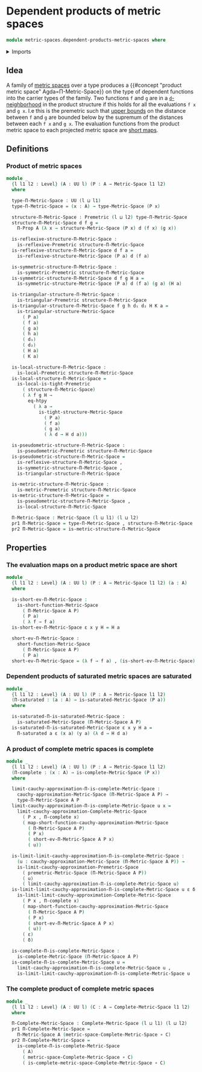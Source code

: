 # Dependent products of metric spaces

```agda
module metric-spaces.dependent-products-metric-spaces where
```

<details><summary>Imports</summary>

```agda
open import foundation.dependent-pair-types
open import foundation.function-extensionality
open import foundation.function-types
open import foundation.propositions
open import foundation.sets
open import foundation.universe-levels

open import metric-spaces.cauchy-approximations-metric-spaces
open import metric-spaces.complete-metric-spaces
open import metric-spaces.convergent-cauchy-approximations-metric-spaces
open import metric-spaces.extensional-premetric-structures
open import metric-spaces.limits-of-cauchy-approximations-premetric-spaces
open import metric-spaces.metric-spaces
open import metric-spaces.metric-structures
open import metric-spaces.monotonic-premetric-structures
open import metric-spaces.premetric-structures
open import metric-spaces.pseudometric-structures
open import metric-spaces.reflexive-premetric-structures
open import metric-spaces.saturated-metric-spaces
open import metric-spaces.short-functions-metric-spaces
open import metric-spaces.symmetric-premetric-structures
open import metric-spaces.triangular-premetric-structures
```

</details>

## Idea

A family of [metric spaces](metric-spaces.metric-spaces.md) over a type produces
a {{#concept "product metric space" Agda=Π-Metric-Space}} on the type of
dependent functions into the carrier types of the family. Two functions `f` and
`g` are in a [`d`-neighborhood](metric-spaces.premetric-structures.md) in the
product structure if this holds for all the evaluations `f x` and `g x`. I.e
this is the premetric such that
[upper bounds](metric-spaces.premetric-structures.md) on the distance between
`f` and `g` are bounded below by the supremum of the distances between each
`f x` and `g x`. The evaluation functions from the product metric space to each
projected metric space are
[short maps](metric-spaces.short-functions-metric-spaces.md).

## Definitions

### Product of metric spaces

```agda
module _
  {l l1 l2 : Level} (A : UU l) (P : A → Metric-Space l1 l2)
  where

  type-Π-Metric-Space : UU (l ⊔ l1)
  type-Π-Metric-Space = (x : A) → type-Metric-Space (P x)

  structure-Π-Metric-Space : Premetric (l ⊔ l2) type-Π-Metric-Space
  structure-Π-Metric-Space d f g =
    Π-Prop A (λ x → structure-Metric-Space (P x) d (f x) (g x))

  is-reflexive-structure-Π-Metric-Space :
    is-reflexive-Premetric structure-Π-Metric-Space
  is-reflexive-structure-Π-Metric-Space d f a =
    is-reflexive-structure-Metric-Space (P a) d (f a)

  is-symmetric-structure-Π-Metric-Space :
    is-symmetric-Premetric structure-Π-Metric-Space
  is-symmetric-structure-Π-Metric-Space d f g H a =
    is-symmetric-structure-Metric-Space (P a) d (f a) (g a) (H a)

  is-triangular-structure-Π-Metric-Space :
    is-triangular-Premetric structure-Π-Metric-Space
  is-triangular-structure-Π-Metric-Space f g h d₁ d₂ H K a =
    is-triangular-structure-Metric-Space
      ( P a)
      ( f a)
      ( g a)
      ( h a)
      ( d₁)
      ( d₂)
      ( H a)
      ( K a)

  is-local-structure-Π-Metric-Space :
    is-local-Premetric structure-Π-Metric-Space
  is-local-structure-Π-Metric-Space =
    is-local-is-tight-Premetric
      ( structure-Π-Metric-Space)
      ( λ f g H →
        eq-htpy
          ( λ a →
            is-tight-structure-Metric-Space
              ( P a)
              ( f a)
              ( g a)
              ( λ d → H d a)))

  is-pseudometric-structure-Π-Metric-Space :
    is-pseudometric-Premetric structure-Π-Metric-Space
  is-pseudometric-structure-Π-Metric-Space =
    is-reflexive-structure-Π-Metric-Space ,
    is-symmetric-structure-Π-Metric-Space ,
    is-triangular-structure-Π-Metric-Space

  is-metric-structure-Π-Metric-Space :
    is-metric-Premetric structure-Π-Metric-Space
  is-metric-structure-Π-Metric-Space =
    is-pseudometric-structure-Π-Metric-Space ,
    is-local-structure-Π-Metric-Space

  Π-Metric-Space : Metric-Space (l ⊔ l1) (l ⊔ l2)
  pr1 Π-Metric-Space = type-Π-Metric-Space , structure-Π-Metric-Space
  pr2 Π-Metric-Space = is-metric-structure-Π-Metric-Space
```

## Properties

### The evaluation maps on a product metric space are short

```agda
module _
  {l l1 l2 : Level} (A : UU l) (P : A → Metric-Space l1 l2) (a : A)
  where

  is-short-ev-Π-Metric-Space :
    is-short-function-Metric-Space
      ( Π-Metric-Space A P)
      ( P a)
      ( λ f → f a)
  is-short-ev-Π-Metric-Space ε x y H = H a

  short-ev-Π-Metric-Space :
    short-function-Metric-Space
      ( Π-Metric-Space A P)
      ( P a)
  short-ev-Π-Metric-Space = (λ f → f a) , (is-short-ev-Π-Metric-Space)
```

### Dependent products of saturated metric spaces are saturated

```agda
module _
  {l l1 l2 : Level} (A : UU l) (P : A → Metric-Space l1 l2)
  (Π-saturated : (a : A) → is-saturated-Metric-Space (P a))
  where

  is-saturated-Π-is-saturated-Metric-Space :
    is-saturated-Metric-Space (Π-Metric-Space A P)
  is-saturated-Π-is-saturated-Metric-Space ε x y H a =
    Π-saturated a ε (x a) (y a) (λ d → H d a)
```

### A product of complete metric spaces is complete

```agda
module _
  {l l1 l2 : Level} (A : UU l) (P : A → Metric-Space l1 l2)
  (Π-complete : (x : A) → is-complete-Metric-Space (P x))
  where

  limit-cauchy-approximation-Π-is-complete-Metric-Space :
    cauchy-approximation-Metric-Space (Π-Metric-Space A P) →
    type-Π-Metric-Space A P
  limit-cauchy-approximation-Π-is-complete-Metric-Space u x =
    limit-cauchy-approximation-Complete-Metric-Space
      ( P x , Π-complete x)
      ( map-short-function-cauchy-approximation-Metric-Space
        ( Π-Metric-Space A P)
        ( P x)
        ( short-ev-Π-Metric-Space A P x)
        ( u))

  is-limit-limit-cauchy-approximation-Π-is-complete-Metric-Space :
    (u : cauchy-approximation-Metric-Space (Π-Metric-Space A P)) →
    is-limit-cauchy-approximation-Premetric-Space
      ( premetric-Metric-Space (Π-Metric-Space A P))
      ( u)
      ( limit-cauchy-approximation-Π-is-complete-Metric-Space u)
  is-limit-limit-cauchy-approximation-Π-is-complete-Metric-Space u ε δ x =
    is-limit-limit-cauchy-approximation-Complete-Metric-Space
      ( P x , Π-complete x)
      ( map-short-function-cauchy-approximation-Metric-Space
        ( Π-Metric-Space A P)
        ( P x)
        ( short-ev-Π-Metric-Space A P x)
        ( u))
      ( ε)
      ( δ)

  is-complete-Π-is-complete-Metric-Space :
    is-complete-Metric-Space (Π-Metric-Space A P)
  is-complete-Π-is-complete-Metric-Space u =
    limit-cauchy-approximation-Π-is-complete-Metric-Space u ,
    is-limit-limit-cauchy-approximation-Π-is-complete-Metric-Space u
```

### The complete product of complete metric spaces

```agda
module _
  {l l1 l2 : Level} (A : UU l) (C : A → Complete-Metric-Space l1 l2)
  where

  Π-Complete-Metric-Space : Complete-Metric-Space (l ⊔ l1) (l ⊔ l2)
  pr1 Π-Complete-Metric-Space =
    Π-Metric-Space A (metric-space-Complete-Metric-Space ∘ C)
  pr2 Π-Complete-Metric-Space =
    is-complete-Π-is-complete-Metric-Space
      ( A)
      ( metric-space-Complete-Metric-Space ∘ C)
      ( is-complete-metric-space-Complete-Metric-Space ∘ C)
```
